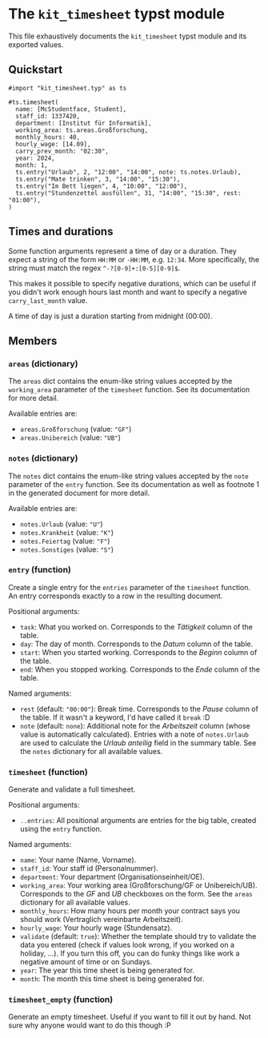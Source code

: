 # The `kit_timesheet` typst module

This file exhaustively documents the `kit_timesheet` typst module and its
exported values.

## Quickstart

```typst
#import "kit_timesheet.typ" as ts

#ts.timesheet(
  name: [McStudentface, Student],
  staff_id: 1337420,
  department: [Institut für Informatik],
  working_area: ts.areas.Großforschung,
  monthly_hours: 40,
  hourly_wage: [14.09],
  carry_prev_month: "02:30",
  year: 2024,
  month: 1,
  ts.entry("Urlaub", 2, "12:00", "14:00", note: ts.notes.Urlaub),
  ts.entry("Mate trinken", 3, "14:00", "15:30"),
  ts.entry("Im Bett liegen", 4, "10:00", "12:00"),
  ts.entry("Stundenzettel ausfüllen", 31, "14:00", "15:30", rest: "01:00"),
)
```

## Times and durations

Some function arguments represent a time of day or a duration. They expect a
string of the form `HH:MM` or `-HH:MM`, e.g. `12:34`. More specifically, the
string must match the regex `^-?[0-9]+:[0-5][0-9]$`.

This makes it possible to specify negative durations, which can be useful if you
didn't work enough hours last month and want to specify a negative
`carry_last_month` value.

A time of day is just a duration starting from midnight (00:00).

## Members

### `areas` (dictionary)

The `areas` dict contains the enum-like string values accepted by the
`working_area` parameter of the `timesheet` function. See its documentation for
more detail.

Available entries are:

- `areas.Großforschung` (value: `"GF"`)
- `areas.Unibereich` (value: `"UB"`)

### `notes` (dictionary)

The `notes` dict contains the enum-like string values accepted by the `note`
parameter of the `entry` function. See its documentation as well as footnote 1
in the generated document for more detail.

Available entries are:

- `notes.Urlaub` (value: `"U"`)
- `notes.Krankheit` (value: `"K"`)
- `notes.Feiertag` (value: `"F"`)
- `notes.Sonstiges` (value: `"S"`)

### `entry` (function)

Create a single entry for the `entries` parameter of the `timesheet` function.
An entry corresponds exactly to a row in the resulting document.

Positional arguments:

- `task`:
  What you worked on. Corresponds to the _Tätigkeit_ column of the table.
- `day`:
  The day of month. Corresponds to the _Datum_ column of the table.
- `start`:
  When you started working. Corresponds to the _Beginn_ column of the table.
- `end`:
  When you stopped working. Corresponds to the _Ende_ column of the table.

Named arguments:

- `rest` (default: `"00:00"`):
  Break time. Corresponds to the _Pause_ column of the table. If it wasn't a
  keyword, I'd have called it `break` :D
- `note` (default: `none`):
  Additional note for the _Arbeitszeit_ column (whose value is automatically
  calculated). Entries with a note of `notes.Urlaub` are used to calculate the
  _Urlaub anteilig_ field in the summary table. See the `notes` dictionary for
  all available values.

### `timesheet` (function)

Generate and validate a full timesheet.

Positional arguments:

- `..entries`:
  All positional arguments are entries for the big table, created using the
  `entry` function.

Named arguments:

- `name`:
  Your name (Name, Vorname).
- `staff_id`:
  Your staff id (Personalnummer).
- `department`:
  Your department (Organisationseinheit/OE).
- `working_area`:
  Your working area (Großforschung/GF or Unibereich/UB). Corresponds to the _GF_
  and _UB_ checkboxes on the form. See the `areas` dictionary for all available
  values.
- `monthly_hours`:
  How many hours per month your contract says you should work (Vertraglich
  vereinbarte Arbeitszeit).
- `hourly_wage`:
  Your hourly wage (Stundensatz).
- `validate` (default: `true`):
  Whether the template should try to validate the data you entered (check if
  values look wrong, if you worked on a holiday, ...). If you turn this off, you
  can do funky things like work a negative amount of time or on Sundays.
- `year`:
  The year this time sheet is being generated for.
- `month`:
  The month this time sheet is being generated for.

### `timesheet_empty` (function)

Generate an empty timesheet. Useful if you want to fill it out by hand. Not sure
why anyone would want to do this though :P
